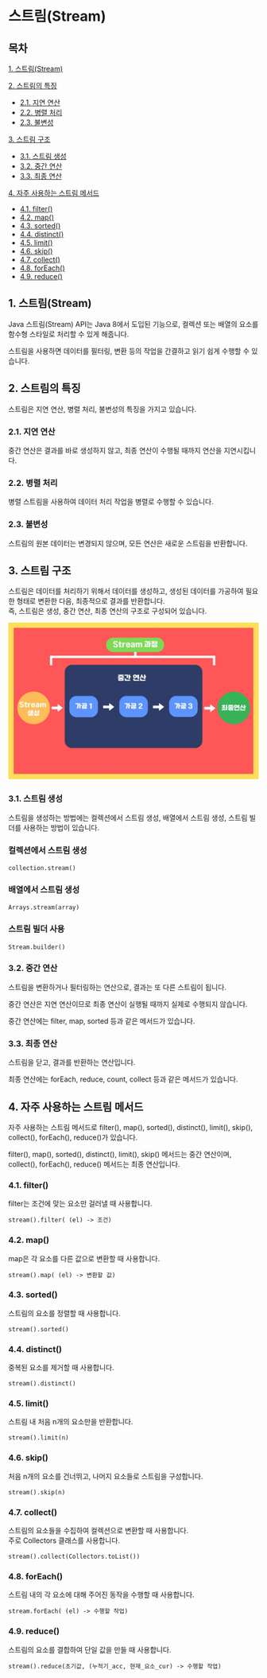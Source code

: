 # 스트림(Stream)

## 목차

[1. 스트림(Stream)](#1-스트림stream)

[2. 스트림의 특징](#2-스트림의-특징)
- [2.1. 지연 연산](#21-지연-연산)
- [2.2. 병렬 처리](#22-병렬-처리)
- [2.3. 불변성](#23-불변성)

[3. 스트림 구조](#3-스트림-구조)
- [3.1. 스트림 생성](#31-스트림-생성)
- [3.2. 중간 연산](#32-중간-연산)
- [3.3. 최종 연산](#33-최종-연산)

[4. 자주 사용하는 스트림 메서드](#4-자주-사용하는-스트림-메서드)
- [4.1. filter()](#41-filter)
- [4.2. map()](#42-map)
- [4.3. sorted()](#43-sorted)
- [4.4. distinct()](#44-distinct)
- [4.5. limit()](#45-limit)
- [4.6. skip()](#46-skip)
- [4.7. collect()](#47-collect)
- [4.8. forEach()](#48-foreach)
- [4.9. reduce()](#49-reduce)

## 1. 스트림(Stream)

Java 스트림(Stream) API는 Java 8에서 도입된 기능으로, 컬렉션 또는 배열의 요소를 함수형 스타일로 처리할 수 있게 해줍니다.

스트림을 사용하면 데이터를 필터링, 변환 등의 작업을 간결하고 읽기 쉽게 수행할 수 있습니다.

## 2. 스트림의 특징

스트림은 지연 연산, 병렬 처리, 불변성의 특징을 가지고 있습니다.

### 2.1. 지연 연산

중간 연산은 결과를 바로 생성하지 않고, 최종 연산이 수행될 때까지 연산을 지연시킵니다.

### 2.2. 병렬 처리

병렬 스트림을 사용하여 데이터 처리 작업을 병렬로 수행할 수 있습니다.

### 2.3. 불변성

스트림의 원본 데이터는 변경되지 않으며, 모든 연산은 새로운 스트림을 반환합니다.

## 3. 스트림 구조

스트림은 데이터를 처리하기 위해서 데이터를 생성하고, 생성된 데이터를 가공하여 필요한 형태로 변환한 다음, 최종적으로 결과를 반환합니다.<br>
즉, 스트림은 생성, 중간 연산, 최종 연산의 구조로 구성되어 있습니다.

![stream](../img/stream.jpg)

### 3.1. 스트림 생성

스트림을 생성하는 방법에는 컬렉션에서 스트림 생성, 배열에서 스트림 생성, 스트림 빌더를 사용하는 방법이 있습니다.

### 컬렉션에서 스트림 생성

```
collection.stream()
```

### 배열에서 스트림 생성

```
Arrays.stream(array)
```

### 스트림 빌더 사용

```
Stream.builder()
```

### 3.2. 중간 연산

스트림을 변환하거나 필터링하는 연산으로, 결과는 또 다른 스트림이 됩니다.

중간 연산은 지연 연산이므로 최종 연산이 실행될 때까지 실제로 수행되지 않습니다.

중간 연산에는 filter, map, sorted 등과 같은 메서드가 있습니다.

### 3.3. 최종 연산

스트림을 닫고, 결과를 반환하는 연산입니다.

최종 연산에는 forEach, reduce, count, collect 등과 같은 메서드가 있습니다.

## 4. 자주 사용하는 스트림 메서드

자주 사용하는 스트림 메서드로 filter(), map(), sorted(), distinct(), limit(), skip(), collect(), forEach(), reduce()가 있습니다.

filter(), map(), sorted(), distinct(), limit(), skip() 메서드는 중간 연산이며, collect(), forEach(), reduce() 메서드는 최종 연산입니다.

### 4.1. filter()

filter는 조건에 맞는 요소만 걸러낼 때 사용합니다.

```
stream().filter( (el) -> 조건)
```

### 4.2. map()

map은 각 요소를 다른 값으로 변환할 때 사용합니다.

```
stream().map( (el) -> 변환할 값)
```

### 4.3. sorted()

스트림의 요소를 정렬할 때 사용합니다.

```
stream().sorted()
```

### 4.4. distinct()

중복된 요소를 제거할 때 사용합니다.

```
stream().distinct()
```

### 4.5. limit()

스트림 내 처음 n개의 요소만을 반환합니다.

```
stream().limit(n)
```

### 4.6. skip()

처음 n개의 요소를 건너뛰고, 나머지 요소들로 스트림을 구성합니다.

```
stream().skip(n)
```

### 4.7. collect()

스트림의 요소들을 수집하여 컬렉션으로 변환할 때 사용합니다.<br>
주로 Collectors 클래스를 사용합니다.

```
stream().collect(Collectors.toList())
```

### 4.8. forEach()

스트림 내의 각 요소에 대해 주어진 동작을 수행할 때 사용합니다.

```
stream.forEach( (el) -> 수행할 작업)
```

### 4.9. reduce()

스트림의 요소를 결합하여 단일 값을 만들 때 사용합니다.

```
stream().reduce(초기값, (누적기_acc, 현재_요소_cur) -> 수행할 작업)
```